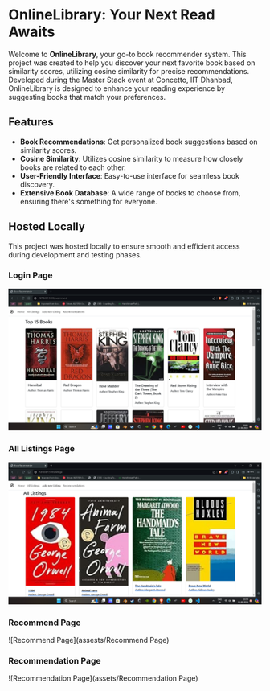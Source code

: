 # OnlineLibrary: Your Next Read Awaits

Welcome to **OnlineLibrary**, your go-to book recommender system. This project was created to help you discover your next favorite book based on similarity scores, utilizing cosine similarity for precise recommendations. Developed during the Master Stack event at Concetto, IIT Dhanbad, OnlineLibrary is designed to enhance your reading experience by suggesting books that match your preferences.

## Features

- **Book Recommendations**: Get personalized book suggestions based on similarity scores.
- **Cosine Similarity**: Utilizes cosine similarity to measure how closely books are related to each other.
- **User-Friendly Interface**: Easy-to-use interface for seamless book discovery.
- **Extensive Book Database**: A wide range of books to choose from, ensuring there's something for everyone.

## Hosted Locally

This project was hosted locally to ensure smooth and efficient access during development and testing phases.

### Login Page
![login.png](assets/login.png)

### All Listings Page
![listing](assets/listing.png)

### Recommend Page
![Recommend Page](assests/Recommend Page)

### Recommendation Page
![Recommendation Page](assets/Recommendation Page)

